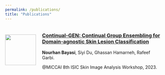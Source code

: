 ```yaml
---
permalink: /publications/
title: "Publications"
---
```


<div style="display: flex; align-items: center;">
    <img src="path_to_your_image" style="width: 100px; height: auto; margin-right: 20px;">
    <div>
        <h3><a href="https://workshop2023.isic-archive.com/paper_bayasi.pdf">Continual-GEN: Continual Group Ensembling for Domain-agnostic Skin Lesion Classification</a></h3>
        <p><strong>Nourhan Bayasi</strong>, Siyi Du, Ghassan Hamarneh, Rafeef Garbi.</p>
        <p>@MICCAI 8th ISIC Skin Image Analysis Workshop, 2023.</p>
    </div>
</div>
